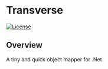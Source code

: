 # Transverse
[![License](https://img.shields.io/badge/License-MIT-blue.svg)](LICENSE)

## Overview

A tiny and quick object mapper for .Net

